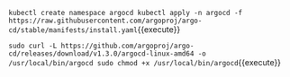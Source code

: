 `kubectl create namespace argocd
kubectl apply -n argocd -f https://raw.githubusercontent.com/argoproj/argo-cd/stable/manifests/install.yaml`{{execute}}

`sudo curl -L https://github.com/argoproj/argo-cd/releases/download/v1.3.0/argocd-linux-amd64 -o /usr/local/bin/argocd
sudo chmod +x /usr/local/bin/argocd`{{execute}}
